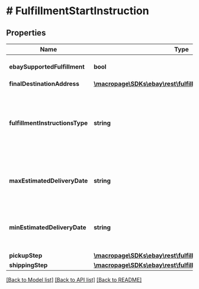 # # FulfillmentStartInstruction

## Properties

Name | Type | Description | Notes
------------ | ------------- | ------------- | -------------
**ebaySupportedFulfillment** | **bool** | This field is only returned if its value is true and indicates that the fulfillment will be shipped via eBay&#39;s Global Shipping Program. For more information, see the Global Shipping Program help topic. | [optional] 
**finalDestinationAddress** | [**\macropage\SDKs\ebay\rest\fulfillment\Model\Address**](Address.md) |  | [optional] 
**fulfillmentInstructionsType** | **string** | The enumeration value returned in this field indicates the method of fulfillment that will be used to deliver this set of line items (this package) to the buyer. This field will have a value of SHIP_TO if the ebaySupportedFulfillment field is returned with a value of true. See the FulfillmentInstructionsType definition for more information about different fulfillment types. For implementation help, refer to &lt;a href&#x3D;&#39;https://developer.ebay.com/devzone/rest/api-ref/fulfillment/types/FulfillmentInstructionsType.html&#39;&gt;eBay API documentation&lt;/a&gt; | [optional] 
**maxEstimatedDeliveryDate** | **string** | This is the estimated latest date that the fulfillment will be completed. This timestamp is in ISO 8601 format, which uses the 24-hour Universal Coordinated Time (UTC) clock. This field is not returned if the value of the fulfillmentInstructionsType field is DIGITAL. Format: YYYY-MM-DDTHH:MM:SS.SSSZ Example: 2015-08-04T19:09:02.768Z | [optional] 
**minEstimatedDeliveryDate** | **string** | This is the estimated earliest date that the fulfillment will be completed. This timestamp is in ISO 8601 format, which uses the 24-hour Universal Coordinated Time (UTC) clock. This field is not returned if the value of the fulfillmentInstructionsType field is DIGITAL. Format: YYYY-MM-DDTHH:MM:SS.SSSZ Example: 2015-08-04T19:09:02.768Z | [optional] 
**pickupStep** | [**\macropage\SDKs\ebay\rest\fulfillment\Model\PickupStep**](PickupStep.md) |  | [optional] 
**shippingStep** | [**\macropage\SDKs\ebay\rest\fulfillment\Model\ShippingStep**](ShippingStep.md) |  | [optional] 

[[Back to Model list]](../../README.md#documentation-for-models) [[Back to API list]](../../README.md#documentation-for-api-endpoints) [[Back to README]](../../README.md)


